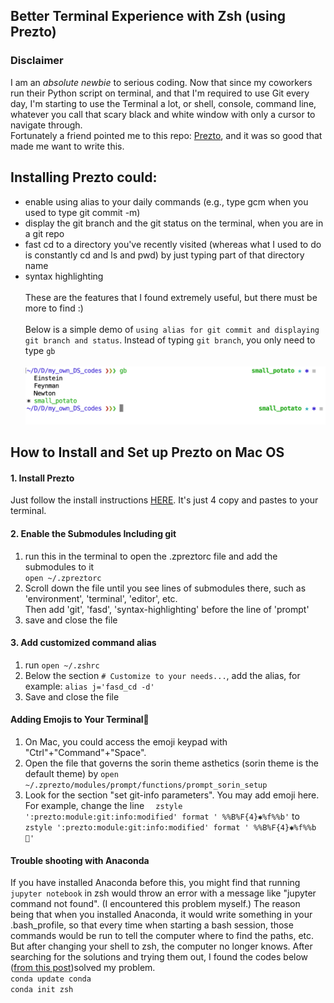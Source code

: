 ## Better Terminal Experience with Zsh (using Prezto)

### Disclaimer
I am an *absolute newbie* to serious coding. Now that since my coworkers run their Python script on terminal, and that I'm required to use Git every day, I'm starting to use the Terminal a lot, or shell, console, command line, whatever you call that scary black and white window with only a cursor to navigate through. <br>
Fortunately a friend pointed me to this repo: [Prezto](https://github.com/sorin-ionescu/prezto), and it was so good that made me want to write this.
## Installing Prezto could:
* enable using alias to your daily commands (e.g., type gcm when you used to type git commit -m)
* display the git branch and the git status on the terminal, when you are in a git repo
* fast cd to a directory you've recently visited (whereas what I used to do is constantly cd and ls and pwd) by just typing part of that directory name
* syntax highlighting<br><br>
These are the features that I found extremely useful, but there must be more to find :) <br><br>
Below is a simple demo of ``using alias for git commit and displaying git branch and status``. Instead of typing `git branch`, you only need to type `gb` <br><br>
![demo](https://github.com/ccubc/DS_self_learning/blob/small_potato/unix/prezto_setup/demo.png "demo")

## How to Install and Set up Prezto on Mac OS
#### 1. Install Prezto
Just follow the install instructions [HERE](https://github.com/sorin-ionescu/prezto). It's just 4 copy and pastes to your terminal.

#### 2. Enable the Submodules Including git

1. run this in the terminal to open the .zpreztorc file and add the submodules to it <br>
`open ~/.zpreztorc`
2. Scroll down the file until you see lines of submodules there, such as 'environment', 'terminal', 'editor', etc. <br>Then add 'git', 'fasd', 'syntax-highlighting' before the line of 'prompt'<br>
3. save and close the file

#### 3. Add customized command alias
1. run `open ~/.zshrc`
2. Below the section `# Customize to your needs...`, add the alias, for example: `alias j='fasd_cd -d'`
3. Save and close the file

#### Adding Emojis to Your Terminal🐣
1. On Mac, you could access the emoji keypad with "Ctrl"+"Command"+"Space".
2. Open the file that governs the sorin theme asthetics (sorin theme is the default theme) by `open ~/.zprezto/modules/prompt/functions/prompt_sorin_setup`
3. Look for the section "set git-info parameters". You may add emoji here. For example, change the line `  zstyle ':prezto:module:git:info:modified' format ' %%B%F{4}✱%f%%b'` to `  zstyle ':prezto:module:git:info:modified' format ' %%B%F{4}✱%f%%b 🎃'`


#### Trouble shooting with Anaconda
If you have installed Anaconda before this, you might find that running `jupyter notebook` in zsh would throw an error with a message like "jupyter command not found". (I encountered this problem myself.) The reason being that when you installed Anaconda, it would write something in your .bash_profile, so that every time when starting a bash session, those commands would be run to tell the computer where to find the paths, etc. But after changing your shell to zsh, the computer no longer knows. After searching for the solutions and trying them out, I found the codes below ([from this post](https://github.com/conda/conda/issues/8492))solved my problem.<br>
`conda update conda` <br>
`conda init zsh`

